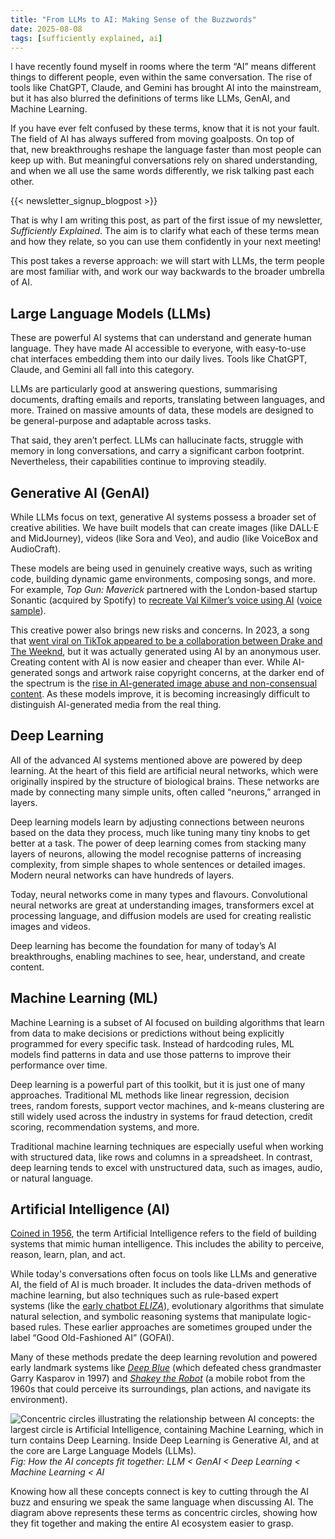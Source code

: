 ```yaml
---
title: "From LLMs to AI: Making Sense of the Buzzwords"
date: 2025-08-08
tags: [sufficiently explained, ai]
---
```


I have recently found myself in rooms where the term “AI” means different things to different people, even within the same conversation. The rise of tools like ChatGPT, Claude, and Gemini has brought AI into the mainstream, but it has also blurred the definitions of terms like LLMs, GenAI, and Machine Learning. 

If you have ever felt confused by these terms, know that it is not your fault. The field of AI has always suffered from moving goalposts. On top of that, new breakthroughs reshape the language faster than most people can keep up with. But meaningful conversations rely on shared understanding, and when we all use the same words differently, we risk talking past each other.

{{< newsletter_signup_blogpost >}}

That is why I am writing this post, as part of the first issue of my newsletter, *Sufficiently Explained*. The aim is to clarify what each of these terms mean and how they relate, so you can use them confidently in your next meeting!

This post takes a reverse approach: we will start with LLMs, the term people are most familiar with, and work our way backwards to the broader umbrella of AI.

## Large Language Models (LLMs)

These are powerful AI systems that can understand and generate human language. They have made AI accessible to everyone, with easy-to-use chat interfaces embedding them into our daily lives. Tools like ChatGPT, Claude, and Gemini all fall into this category.

LLMs are particularly good at answering questions, summarising documents, drafting emails and reports, translating between languages, and more. Trained on massive amounts of data, these models are designed to be general-purpose and adaptable across tasks.

That said, they aren’t perfect. LLMs can hallucinate facts, struggle with memory in long conversations, and carry a significant carbon footprint. Nevertheless, their capabilities continue to improving steadily.

## Generative AI (GenAI)

While LLMs focus on text, generative AI systems possess a broader set of creative abilities. We have built models that can create images (like DALL·E and MidJourney), videos (like Sora and Veo), and audio (like VoiceBox and AudioCraft).

These models are being used in genuinely creative ways, such as writing code, building dynamic game environments, composing songs, and more. For example, *Top Gun: Maverick* partnered with the London-based startup Sonantic (acquired by Spotify) to [recreate Val Kilmer’s voice using AI](https://fortune.com/2022/05/27/how-does-val-kilmer-speak-in-top-gun-maverick-sonantic-artificial-intelligence/) ([voice sample](https://youtu.be/OSMue60Gg6s?si=QHgOf9HVOSbTIutZ)).

This creative power also brings new risks and concerns. In 2023, a song that [went viral on TikTok appeared to be a collaboration between Drake and The Weeknd](https://www.bbc.co.uk/news/entertainment-arts-65298834), but it was actually generated using AI by an anonymous user. Creating content with AI is now easier and cheaper than ever. While AI-generated songs and artwork raise copyright concerns, at the darker end of the spectrum is the [rise in AI-generated image abuse and non-consensual content](https://www.abc.net.au/news/2024-06-15/ai-cyberbullying-revenge-porn-deepfake-nude-images-in-schools/103972244). As these models improve, it is becoming increasingly difficult to distinguish AI-generated media from the real thing.

## Deep Learning

All of the advanced AI systems mentioned above are powered by deep learning. At the heart of this field are artificial neural networks, which were originally inspired by the structure of biological brains. These networks are made by connecting many simple units, often called “neurons,” arranged in layers.

Deep learning models learn by adjusting connections between neurons based on the data they process, much like tuning many tiny knobs to get better at a task. The power of deep learning comes from stacking many layers of neurons, allowing the model recognise patterns of increasing complexity, from simple shapes to whole sentences or detailed images. Modern neural networks can have hundreds of layers.

Today, neural networks come in many types and flavours. Convolutional neural networks are great at understanding images, transformers excel at processing language, and diffusion models are used for creating realistic images and videos. 

Deep learning has become the foundation for many of today’s AI breakthroughs, enabling machines to see, hear, understand, and create content.

## Machine Learning (ML)

Machine Learning is a subset of AI focused on building algorithms that learn from data to make decisions or predictions without being explicitly programmed for every specific task. Instead of hardcoding rules, ML models find patterns in data and use those patterns to improve their performance over time.

Deep learning is a powerful part of this toolkit, but it is just one of many approaches. Traditional ML methods like linear regression, decision trees, random forests, support vector machines, and k-means clustering are still widely used across the industry in systems for fraud detection, credit scoring, recommendation systems, and more.

Traditional machine learning techniques are especially useful when working with structured data, like rows and columns in a spreadsheet. In contrast, deep learning tends to excel with unstructured data, such as images, audio, or natural language.

## Artificial Intelligence (AI)

[Coined in 1956](https://home.dartmouth.edu/about/artificial-intelligence-ai-coined-dartmouth), the term Artificial Intelligence refers to the field of building systems that mimic human intelligence. This includes the ability to perceive, reason, learn, plan, and act.

While today's conversations often focus on tools like LLMs and generative AI, the field of AI is much broader. It includes the data-driven methods of machine learning, but also techniques such as rule-based expert systems (like the [early chatbot *ELIZA*](https://liacademy.co.uk/the-story-of-eliza-the-ai-that-fooled-the-world/?v=7885444af42e)), evolutionary algorithms that simulate natural selection, and symbolic reasoning systems that manipulate logic-based rules. These earlier approaches are sometimes grouped under the label “Good Old-Fashioned AI” (GOFAI).

Many of these methods predate the deep learning revolution and powered early landmark systems like [*Deep Blue*](https://www.britannica.com/topic/Deep-Blue) (which defeated chess grandmaster Garry Kasparov in 1997) and [*Shakey the Robot*](https://www.sri.com/hoi/shakey-the-robot/) (a mobile robot from the 1960s that could perceive its surroundings, plan actions, and navigate its environment).

<img src="/images/posts/20250808_from_llms_to_ai/concentric_terms.jpg" class="large" alt="Concentric circles illustrating the relationship between AI concepts: the largest circle is Artificial Intelligence, containing Machine Learning, which in turn contains Deep Learning. Inside Deep Learning is Generative AI, and at the core are Large Language Models (LLMs).">
<em>Fig: How the AI concepts fit together: LLM < GenAI < Deep Learning < Machine Learning < AI</em>

Knowing how all these concepts connect is key to cutting through the AI buzz and ensuring we speak the same language when discussing AI. The diagram above represents these terms as concentric circles, showing how they fit together and making the entire AI ecosystem easier to grasp.

